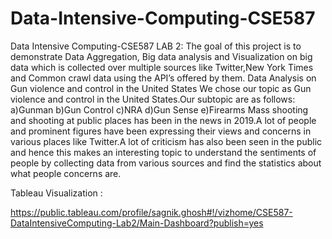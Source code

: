 # Data-Intensive-Computing-CSE587
Data Intensive Computing-CSE587
LAB 2:
The goal of this project is to demonstrate Data Aggregation, 
Big data analysis and Visualization on big data which is collected over multiple sources
like Twitter,New York Times and Common crawl data using the API’s offered by them.
Data Analysis on Gun violence and control in the United States
We chose our topic as Gun violence and control in the United States.Our subtopic are as follows:
 a)Gunman
 b)Gun Control
 c)NRA
 d)Gun Sense
 e)Firearms
 Mass shooting and shooting at public places has been in the news in 2019.A lot of people and
 prominent figures have been expressing their views and concerns in various places like Twitter.A lot
 of criticism has also been seen in the public and hence this makes an interesting topic to understand
 the sentiments of people by collecting data from various sources and find the statistics about what
 people concerns are.
 
 Tableau Visualization : 
 
 
 https://public.tableau.com/profile/sagnik.ghosh#!/vizhome/CSE587-DataIntensiveComputing-Lab2/Main-Dashboard?publish=yes

